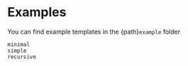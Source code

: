 # Examples

You can find example templates in the {path}`example` folder

```{toctree}
minimal
simple
recursive
```
